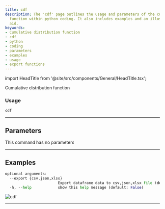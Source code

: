 ```yaml
---
title: cdf
description: The 'cdf' page outlines the usage and parameters of the cumulative distribution
  function within python coding. It also includes examples and an illustrative visual
  aid.
keywords:
- Cumulative distribution function
- cdf
- python
- coding
- parameters
- examples
- usage
- export functions
---
```


import HeadTitle from '@site/src/components/General/HeadTitle.tsx';

<HeadTitle title="cdf - Qa - Stocks - Reference | OpenBB Terminal Docs" />

Cumulative distribution function

### Usage

```python
cdf
```

---

## Parameters

This command has no parameters



---

## Examples

```python
optional arguments:
  --export {csv,json,xlsx}
                        Export dataframe data to csv,json,xlsx file (default: )
  -h, --help            show this help message (default: False)
```
![cdf](https://user-images.githubusercontent.com/46355364/154306055-cb3bb1ef-0e61-40c9-bf51-d095bed8dc1b.png)

---

